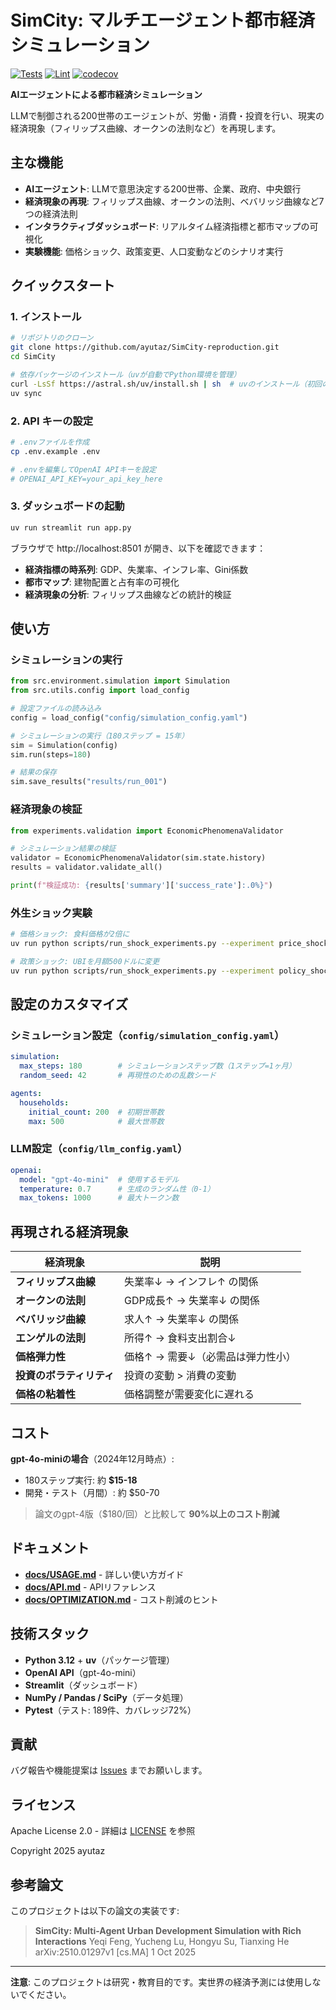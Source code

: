# SimCity: マルチエージェント都市経済シミュレーション

[![Tests](https://github.com/ayutaz/SimCity-reproduction/actions/workflows/test.yml/badge.svg)](https://github.com/ayutaz/SimCity-reproduction/actions/workflows/test.yml)
[![Lint](https://github.com/ayutaz/SimCity-reproduction/actions/workflows/lint.yml/badge.svg)](https://github.com/ayutaz/SimCity-reproduction/actions/workflows/lint.yml)
[![codecov](https://codecov.io/gh/ayutaz/SimCity-reproduction/branch/main/graph/badge.svg)](https://codecov.io/gh/ayutaz/SimCity-reproduction)

**AIエージェントによる都市経済シミュレーション**

LLMで制御される200世帯のエージェントが、労働・消費・投資を行い、現実の経済現象（フィリップス曲線、オークンの法則など）を再現します。

## 主な機能

- **AIエージェント**: LLMで意思決定する200世帯、企業、政府、中央銀行
- **経済現象の再現**: フィリップス曲線、オークンの法則、ベバリッジ曲線など7つの経済法則
- **インタラクティブダッシュボード**: リアルタイム経済指標と都市マップの可視化
- **実験機能**: 価格ショック、政策変更、人口変動などのシナリオ実行

## クイックスタート

### 1. インストール

```bash
# リポジトリのクローン
git clone https://github.com/ayutaz/SimCity-reproduction.git
cd SimCity

# 依存パッケージのインストール（uvが自動でPython環境を管理）
curl -LsSf https://astral.sh/uv/install.sh | sh  # uvのインストール（初回のみ）
uv sync
```

### 2. API キーの設定

```bash
# .envファイルを作成
cp .env.example .env

# .envを編集してOpenAI APIキーを設定
# OPENAI_API_KEY=your_api_key_here
```

### 3. ダッシュボードの起動

```bash
uv run streamlit run app.py
```

ブラウザで http://localhost:8501 が開き、以下を確認できます：
- **経済指標の時系列**: GDP、失業率、インフレ率、Gini係数
- **都市マップ**: 建物配置と占有率の可視化
- **経済現象の分析**: フィリップス曲線などの統計的検証

## 使い方

### シミュレーションの実行

```python
from src.environment.simulation import Simulation
from src.utils.config import load_config

# 設定ファイルの読み込み
config = load_config("config/simulation_config.yaml")

# シミュレーションの実行（180ステップ = 15年）
sim = Simulation(config)
sim.run(steps=180)

# 結果の保存
sim.save_results("results/run_001")
```

### 経済現象の検証

```python
from experiments.validation import EconomicPhenomenaValidator

# シミュレーション結果の検証
validator = EconomicPhenomenaValidator(sim.state.history)
results = validator.validate_all()

print(f"検証成功: {results['summary']['success_rate']:.0%}")
```

### 外生ショック実験

```bash
# 価格ショック: 食料価格が2倍に
uv run python scripts/run_shock_experiments.py --experiment price_shock --shock-magnitude 2.0

# 政策ショック: UBIを月額500ドルに変更
uv run python scripts/run_shock_experiments.py --experiment policy_shock --shock-magnitude 500
```

## 設定のカスタマイズ

### シミュレーション設定（`config/simulation_config.yaml`）

```yaml
simulation:
  max_steps: 180        # シミュレーションステップ数（1ステップ=1ヶ月）
  random_seed: 42       # 再現性のための乱数シード

agents:
  households:
    initial_count: 200  # 初期世帯数
    max: 500            # 最大世帯数
```

### LLM設定（`config/llm_config.yaml`）

```yaml
openai:
  model: "gpt-4o-mini"  # 使用するモデル
  temperature: 0.7      # 生成のランダム性（0-1）
  max_tokens: 1000      # 最大トークン数
```

## 再現される経済現象

| 経済現象 | 説明 |
|---------|------|
| **フィリップス曲線** | 失業率↓ → インフレ↑ の関係 |
| **オークンの法則** | GDP成長↑ → 失業率↓ の関係 |
| **ベバリッジ曲線** | 求人↑ → 失業率↓ の関係 |
| **エンゲルの法則** | 所得↑ → 食料支出割合↓ |
| **価格弾力性** | 価格↑ → 需要↓（必需品は弾力性小） |
| **投資のボラティリティ** | 投資の変動 > 消費の変動 |
| **価格の粘着性** | 価格調整が需要変化に遅れる |

## コスト

**gpt-4o-miniの場合**（2024年12月時点）:
- 180ステップ実行: 約 **$15-18**
- 開発・テスト（月間）: 約 $50-70

> 論文のgpt-4版（$180/回）と比較して **90%以上のコスト削減**

## ドキュメント

- **[docs/USAGE.md](docs/USAGE.md)** - 詳しい使い方ガイド
- **[docs/API.md](docs/API.md)** - APIリファレンス
- **[docs/OPTIMIZATION.md](docs/OPTIMIZATION.md)** - コスト削減のヒント

## 技術スタック

- **Python 3.12** + **uv**（パッケージ管理）
- **OpenAI API**（gpt-4o-mini）
- **Streamlit**（ダッシュボード）
- **NumPy / Pandas / SciPy**（データ処理）
- **Pytest**（テスト: 189件、カバレッジ72%）

## 貢献

バグ報告や機能提案は [Issues](https://github.com/ayutaz/SimCity-reproduction/issues) までお願いします。

## ライセンス

Apache License 2.0 - 詳細は [LICENSE](LICENSE) を参照

Copyright 2025 ayutaz

## 参考論文

このプロジェクトは以下の論文の実装です:

> **SimCity: Multi-Agent Urban Development Simulation with Rich Interactions**
> Yeqi Feng, Yucheng Lu, Hongyu Su, Tianxing He
> arXiv:2510.01297v1 [cs.MA] 1 Oct 2025

---

**注意**: このプロジェクトは研究・教育目的です。実世界の経済予測には使用しないでください。
